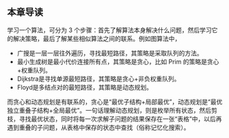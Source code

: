 
## 本章导读
 
学习一个算法，可分为 3 个步骤：首先了解算法本身解决什么问题，然后学习它的解决策略，最后了解某些相似算法之间的联系。例如图算法中，

- 广搜是一层一层往外遍历，寻找最短路径，其策略是采取队列的方法。
- 最小生成树是最小代价连接所有点，其策略是贪心，比如 Prim 的策略是贪心+权重队列。
- Dijkstra是寻找单源最短路径，其策略是贪心+非负权重队列。
- Floyd是多结点对的最短路径，其策略是动态规划。

而贪心和动态规划是有联系的，贪心是“最优子结构+局部最优”，动态规划是“最优独立重叠子结构+全局最优”。一句话理解动态规划，则是枚举所有状态，然后剪枝，寻找最优状态，同时将每一次求解子问题的结果保存在一张“表格”中，以后再遇到重叠的子问题，从表格中保存的状态中查找（俗称记忆化搜索）。
